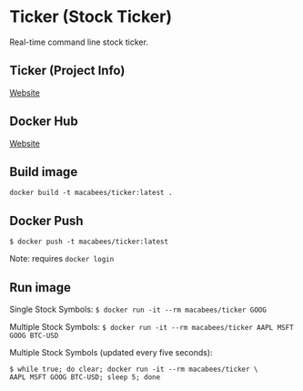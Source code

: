 # Ticker (Stock Ticker)
Real-time command line stock ticker.

## Ticker (Project Info)
[Website](https://github.com/alexanderepstein/Bash-Snippets)

## Docker Hub
[Website](https://hub.docker.com/r/macabees/ticker/)

## Build image
`docker build -t macabees/ticker:latest .`

## Docker Push
`$ docker push -t macabees/ticker:latest`

Note: requires `docker login`

## Run image
Single Stock Symbols: 
`$ docker run -it --rm macabees/ticker GOOG`

Multiple Stock Symbols:
`$ docker run -it --rm macabees/ticker AAPL MSFT GOOG BTC-USD`

Multiple Stock Symbols (updated every five seconds):
```
$ while true; do clear; docker run -it --rm macabees/ticker \
AAPL MSFT GOOG BTC-USD; sleep 5; done
```
